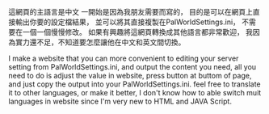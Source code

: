 這網頁的主語言是中文 一開始是因為我朋友需要而寫的，
目的是可以在網頁上直接輸出你要的設定檔結果，
並可以將其直接複製在PalWorldSettings.ini，
不需要在一個一個慢慢修改。 
如果有興趣將這網頁轉換成其他語言都非常歡迎，
我因為實力還不足，不知道要怎麼讓他在中文和英文間切換。

I make a website that you can more convenient to editing your server setting from PalWorldSettings.ini, and output the content you need,
all you need to do is adjust the value in website, press button at buttom of page, and just copy the output into your PalWorldSettings.ini.
feel free to translate it to other languages, or make it better, I don't know how to able switch muit languages in website since I'm very new to HTML and JAVA Script. 
